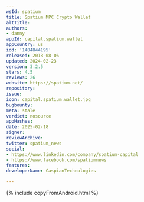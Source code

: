 ```yaml
---
wsId: spatium
title: Spatium MPC Crypto Wallet
altTitle: 
authors:
- danny
appId: capital.spatium.wallet
appCountry: us
idd: '1404844195'
released: 2018-08-06
updated: 2024-02-23
version: 3.2.5
stars: 4.5
reviews: 26
website: https://spatium.net/
repository: 
issue: 
icon: capital.spatium.wallet.jpg
bugbounty: 
meta: stale
verdict: nosource
appHashes: 
date: 2025-02-18
signer: 
reviewArchive: 
twitter: spatium_news
social:
- https://www.linkedin.com/company/spatium-capital
- https://www.facebook.com/spatiumnews
features: 
developerName: CaspianTechnologies

---
```


{% include copyFromAndroid.html %}
